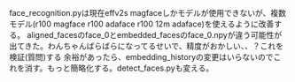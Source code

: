 face_recognition.pyは現在effv2s magfaceしかモデルが使用できないが、複数モデル(r100 magface r100 adaface r100 12m adaface)を使えるように改善する。
aligned_facesのface_0とembedded_facesのface_0.npyが違う可能性が出てきた。わんちゃんばらばらになってるせいで、精度がおかしい、、？これを検証(質問)する
余裕があったら、embedding_historyの変更はいらないのでこれを消す。もっと簡略化する。detect_faces.pyも変える。
